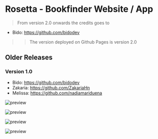 # Rosetta - Bookfinder Website / App

> From version 2.0 onwards the credits goes to
- Bido: https://github.com/bidodev

> > The version deployed on Github Pages is version 2.0

## Older Releases
### Version 1.0

- Bido: https://github.com/bidodev
- Zakaria: https://github.com/ZakariaHn
- Melissa: https://github.com/nadiamariduena

![preview](https://imagizer.imageshack.com/img923/6141/XXyabD.jpg)

![preview](https://imagizer.imageshack.com/img922/8571/TCxmVD.jpg)

![preview](https://imagizer.imageshack.com/img924/3499/mHIOdx.jpg)

![preview](https://imagizer.imageshack.com/img922/1220/7i1jyv.jpg)

